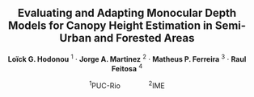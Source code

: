 <div align="center">
  
## Evaluating and Adapting Monocular Depth Models for Canopy Height Estimation in Semi-Urban and Forested Areas

**Loïck G. Hodonou** <sup>1</sup> · **Jorge A. Martinez** <sup>2</sup> · **Matheus P. Ferreira** <sup>3</sup> · **Raul Feitosa** <sup>4</sup> 

<sup>1</sup>PUC-Rio&emsp;&emsp;&emsp;&emsp;<sup>2</sup>IME

<!---
**[ECCV 2024 CV4E Workshop](https://cv4e.netlify.app/)**


<a href="https://arxiv.org/abs/2408.04523"><img src='https://img.shields.io/badge/arXiv-Depth%20Any%20Canopy-red' alt='Paper PDF'></a>
<a href='https://huggingface.co/DarthReca/depth-any-canopy-small'><img src='https://img.shields.io/badge/%F0%9F%A4%97%20Hugging%20Face-Small%20Version-yellow'></a>
-->
</div>
<!---
**In this paper, we propose transferring the representations learned by recent depth estimation foundation models to the remote sensing domain for measuring canopy height.** Our findings suggest that our proposed Depth Any Canopy, the result of fine-tuning the Depth Anything v2 model for canopy height estimation, provides a performant and efficient solution, surpassing the current state-of-the-art with superior or comparable performance using only a fraction of the computational resources and parameters. Furthermore, our approach requires less than \$1.30 in compute and results in an estimated carbon footprint of 0.14 kgCO2.

### Getting Started

Install the dependencies of the *requirements.txt* file. Make sure to edit the config files in the `configs/` folder. Then simply run *main.py*

### Pre-Trained Models

Pre-trained checkpoints are available on HuggingFace.

| Model | Parameters | Checkpoint | 
|:---|:---:|:---:|
| Depth-Any-Canopy-Small | 24.8M | [Download](https://huggingface.co/DarthReca/depth-any-canopy-small) |
| Depth-Any-Canopy-Base  | 97.5M | [Download](https://huggingface.co/DarthReca/depth-any-canopy-base) |

You can easily load them with *pipelines* or *AutoModel*:

```python
# Use a pipeline as a high-level helper
from transformers import pipeline

pipe = pipeline("depth-estimation", model="DarthReca/depth-any-canopy-base")

# Load model directly
from transformers import AutoModelForDepthEstimation

model = AutoModelForDepthEstimation.from_pretrained("DarthReca/depth-any-canopy-base")
```

## License

This project is licensed under the **Apache 2.0 license**. See [LICENSE](LICENSE) for more information.

## Citation

If you find this project useful, please consider citing:

```bibtex
@misc{cambrin2024depthcanopyleveragingdepth,
      title={Depth Any Canopy: Leveraging Depth Foundation Models for Canopy Height Estimation}, 
      author={Daniele Rege Cambrin and Isaac Corley and Paolo Garza},
      year={2024},
      eprint={2408.04523},
      archivePrefix={arXiv},
      primaryClass={cs.CV},
      url={https://arxiv.org/abs/2408.04523}, 
}
```
-->

